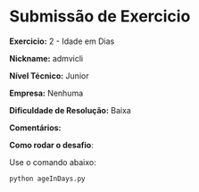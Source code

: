# Submissão de Exercicio

**Exercicio:** 2 - Idade em Dias

**Nickname:** admvicli

**Nível Técnico:**  Junior

**Empresa:**  Nenhuma

**Dificuldade de Resolução:**  Baixa

**Comentários:**

**Como rodar o desafio**:

Use o comando abaixo:
```bash
python ageInDays.py
```
